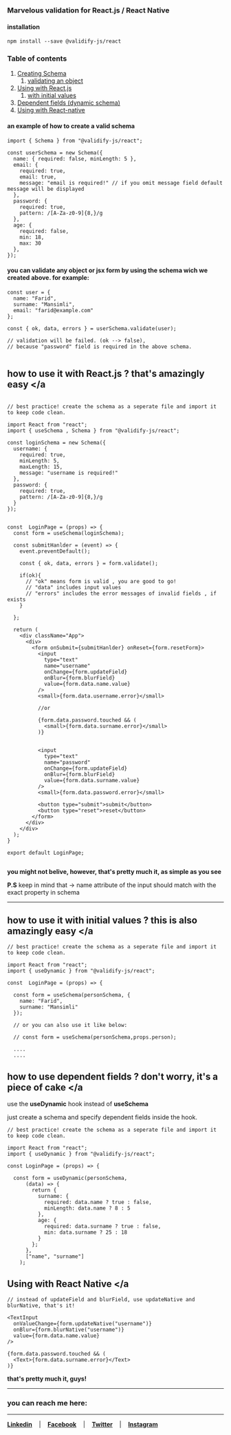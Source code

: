 ### Marvelous validation for React.js / React Native

#### installation

```
npm install --save @validify-js/react
```

### Table of contents

1. [Creating Schema](#example)
   1. [validating an object](#validating)
1. [Using with React.js](#reactjs)
   1. [with initial values](#initial-values)
1. [Dependent fields (dynamic schema)](#dependent-fields)
1. [Using with React-native](#react-native)

#### an example of how to create a valid schema <a name="example"></a>

```
import { Schema } from "@validify-js/react";

const userSchema = new Schema({
  name: { required: false, minLength: 5 },
  email: {
    required: true,
    email: true,
    message: "email is required!" // if you omit message field default message will be displayed
  },
  password: {
    required: true,
    pattern: /[A-Za-z0-9]{8,}/g
  },
  age: {
    required: false,
    min: 18,
    max: 30
  },
});

```

#### **you can validate any object or jsx form by using the schema wich we created above. for example:** <a name="validating"></a>

```
const user = {
  name: "Farid",
  surname: "Mansimli",
  email: "farid@example.com"
};

const { ok, data, errors } = userSchema.validate(user);

// validation will be failed. (ok --> false),
// because "password" field is required in the above schema.


```

## how to use it with React.js ? that's amazingly easy <a name="reactjs"></a

```

// best practice! create the schema as a seperate file and import it to keep code clean.

import React from "react";
import { useSchema , Schema } from "@validify-js/react";

const loginSchema = new Schema({
  username: {
    required: true,
    minLength: 5,
    maxLength: 15,
    message: "username is required!"
  },
  password: {
    required: true,
    pattern: /[A-Za-z0-9]{8,}/g
  }
});


const  LoginPage = (props) => {
  const form = useSchema(loginSchema);

  const submitHanlder = (event) => {
    event.preventDefault();

    const { ok, data, errors } = form.validate();

    if(ok){
      // "ok" means form is valid , you are good to go!
      // "data" includes input values
      // "errors" includes the error messages of invalid fields , if exists
    }

  };

  return (
    <div className="App">
      <div>
        <form onSubmit={submitHanlder} onReset={form.resetForm}>
          <input
            type="text"
            name="username"
            onChange={form.updateField}
            onBlur={form.blurField}
            value={form.data.name.value}
          />
          <small>{form.data.username.error}</small>

          //or

          {form.data.password.touched && (
            <small>{form.data.surname.error}</small>
          )}


          <input
            type="text"
            name="password"
            onChange={form.updateField}
            onBlur={form.blurField}
            value={form.data.surname.value}
          />
          <small>{form.data.password.error}</small>

          <button type="submit">submit</button>
          <button type="reset">reset</button>
        </form>
      </div>
    </div>
  );
}

export default LoginPage;


```

**you might not belive, however, that's pretty much it, as simple as you see**

**P.S** keep in mind that -> name attribute of the input should match with the exact property in schema

---

## how to use it with initial values ? this is also amazingly easy <a name="initial-values"></a

```
// best practice! create the schema as a seperate file and import it to keep code clean.

import React from "react";
import { useDynamic } from "@validify-js/react";

const  LoginPage = (props) => {

  const form = useSchema(personSchema, {
    name: "Farid",
    surname: "Mansimli"
  });

  // or you can also use it like below:

  // const form = useSchema(personSchema,props.person);

  ....
  ....
```

## how to use dependent fields ? don't worry, it's a piece of cake <a name="dependent-fields"></a

use the **useDynamic** hook instead of **useSchema**

just create a schema and specify dependent fields inside the hook.

```
// best practice! create the schema as a seperate file and import it to keep code clean.

import React from "react";
import { useDynamic } from "@validify-js/react";

const LoginPage = (props) => {

  const form = useDynamic(personSchema,
      (data) => {
        return {
          surname: {
            required: data.name ? true : false,
            minLength: data.name ? 8 : 5
          },
          age: {
            required: data.surname ? true : false,
            min: data.surname ? 25 : 18
          }
        };
      },
      ["name", "surname"]
    );

```

## Using with React Native <a name="react-native"></a

```
// instead of updateField and blurField, use updateNative and blurNative, that's it!

<TextInput
  onValueChange={form.updateNative("username")}
  onBlur={form.blurNative("username")}
  value={form.data.name.value}
/>

{form.data.password.touched && (
  <Text>{form.data.surname.error}</Text>
)}

```

**that's pretty much it, guys!**

---

### **you can reach me here:**

---

[**Linkedin**](https://linkedin.com/in/faridmansimli) &nbsp;&nbsp;&nbsp;|&nbsp;&nbsp;&nbsp; [**Facebook**](https://facebook.com/fmansimli) &nbsp;&nbsp;&nbsp;|&nbsp;&nbsp;&nbsp; [**Twitter**](https://twitter.com/faridmansimli) &nbsp;&nbsp;&nbsp;|&nbsp;&nbsp;&nbsp; [**Instagram**](https://instagram.com/faridmansimli)
